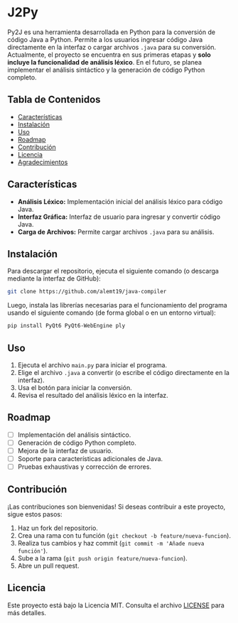 # J2Py


Py2J es una herramienta desarrollada en Python para la conversión de código Java a Python. Permite a los usuarios ingresar código Java directamente en la interfaz o cargar archivos `.java` para su conversión. Actualmente, el proyecto se encuentra en sus primeras etapas y **solo incluye la funcionalidad de análisis léxico**. En el futuro, se planea implementar el análisis sintáctico y la generación de código Python completo.

## Tabla de Contenidos

*   [Características](#características)
*   [Instalación](#instalación)
*   [Uso](#uso)
*   [Roadmap](#roadmap)
*   [Contribución](#contribución)
*   [Licencia](#licencia)
*   [Agradecimientos](#agradecimientos)

## Características

*   **Análisis Léxico:** Implementación inicial del análisis léxico para código Java.
*   **Interfaz Gráfica:** Interfaz de usuario para ingresar y convertir código Java.
*   **Carga de Archivos:** Permite cargar archivos `.java` para su análisis.

## Instalación

Para descargar el repositorio, ejecuta el siguiente comando (o descarga mediante la interfaz de GitHub):

```bash
git clone https://github.com/alemt19/java-compiler
```

Luego, instala las librerías necesarias para el funcionamiento del programa usando el siguiente comando (de forma global o en un entorno virtual):

```bash
pip install PyQt6 PyQt6-WebEngine ply
```

## Uso

1.  Ejecuta el archivo `main.py` para iniciar el programa.
2.  Elige el archivo `.java` a convertir (o escribe el código directamente en la interfaz).
3.  Usa el botón para iniciar la conversión.
4.  Revisa el resultado del análisis léxico en la interfaz.

## Roadmap

*   [ ] Implementación del análisis sintáctico.
*   [ ] Generación de código Python completo.
*   [ ] Mejora de la interfaz de usuario.
*   [ ] Soporte para características adicionales de Java.
*   [ ] Pruebas exhaustivas y corrección de errores.

## Contribución

¡Las contribuciones son bienvenidas! Si deseas contribuir a este proyecto, sigue estos pasos:

1.  Haz un fork del repositorio.
2.  Crea una rama con tu función (`git checkout -b feature/nueva-funcion`).
3.  Realiza tus cambios y haz commit (`git commit -m 'Añade nueva función'`).
4.  Sube a la rama (`git push origin feature/nueva-funcion`).
5.  Abre un pull request.

## Licencia

Este proyecto está bajo la Licencia MIT. Consulta el archivo [LICENSE](LICENSE) para más detalles.
